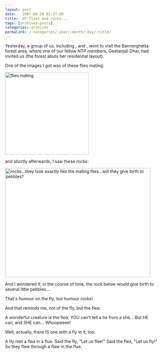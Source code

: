 ```yaml
---
layout: post
date:	2007-08-20 01:37:00
title:  Of flies and rocks...
tags: [archived-posts]
categories: archives
permalink: /:categories/:year/:month/:day/:title/
---
```

Yesterday, a group of us, including <LJ user="adarshraju">, <LJ user="amoghavarsha"> and <LJ user="anushsh">, went to visit the Bannerghatta forest area, where one of our fellow NTP members, Geetanjali Dhar, had invited us (the forest abuts her residential layout).

One of the images I got was of these flies mating:


<a href="http://www.flickr.com/photos/11363665@N07/1161952890/" title="Photo Sharing"><img src="http://farm2.static.flickr.com/1320/1161952890_42504323ec_o.jpg" width="277" height="271" alt="flies mating" /></a>

and shortly afterwards, I saw these rocks:


<a href="http://www.flickr.com/photos/11363665@N07/1161963516/" title="Photo Sharing"><img src="http://farm2.static.flickr.com/1182/1161963516_b4bd077504_o.jpg" width="480" height="360" alt="rocks...they look exactly like the mating flies...will they give birth to pebbles?" /></a>


And I wondered if, in the course of time, the rock below would give birth to several little pebbles....

That's humour on the fly, but humour rocks!

And that reminds me, not of the fly, but the flea:


A wonderful creature is the flea;
YOU can't tell a he from a she...
But HE can, and SHE can...
Whoopeeee!


Well, actually, there IS one with a fly in it, too:

A fly met a flea in a flue.
Said the fly, "Let us flee!"
Said the flea, "Let us fly!"
So they flew through a flaw in the flue.
